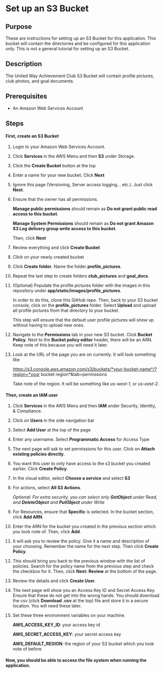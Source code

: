 # Set up an S3 Bucket

## Purpose

These are instructions for setting up an S3 Bucket for this application. This bucket will contain the directories and be configured for this application only. This is not a general tutorial for setting up an S3 Bucket.

## Description

The United Way Achievement Club S3 Bucket will contain profile pictures, club photos, and goal documents.

## Prerequisites

- An Amazon Web Services Account

## Steps

#### First, create an S3 Bucket

1. Login to your Amazon Web Services Account.

1. Click **Services** in the AWS Menu and then **S3** under Storage.

1. Click the **Create Bucket** button at the top

1. Enter a name for your new bucket. Click **Next**

1. Ignore this page (Versioning, Server access logging... etc.). Just click **Next**.

1. Ensure that the owner has all permissions. 

    **Manage public permissions** should remain as **Do not grant public read access to this bucket**.
     
    **Manage System Permissions** should remain as **Do not grant Amazon S3 Log delivery group write access to this bucket**.
    
    Then, click **Next**

1. Review everything and click **Create Bucket**

1. Click on your newly created bucket

1. Click **Create folder**. Name the folder **profile_pictures**.

1. Repeat the last step to create folders **club_pictures** and **goal_docs**.

1. (Optional) Populate the profile pictures folder with the images in this repository under **app/static/images/profile_pictures**. 

    In order to do this, clone this GitHub repo. Then, back to your S3 bucket console, click on the **profile_pictures** folder. Select **Upload** and upload all profile pictures from that directory to your bucket.
    
    This step will ensure that the default user profile pictures will show up without having to upload new ones.
    
1. Navigate to the **Permissions** tab in your new S3 bucket. Click **Bucket Policy**. Next to the **Bucket policy editor** header, there will be an ARN. Keep note of this because you will need it later.

1. Look at the URL of the page you are on currently. It will look something like

    https://s3.console.aws.amazon.com/s3/buckets/*your-bucket-name*/?region=*your bucket region*&tab=permissions
    
    Take note of the region. It will be something like *us-west-1*, or *us-east-2*.

#### Then, create an IAM user

1. Click **Services** in the AWS Menu and then **IAM** under Security, Identity, & Compliance.

1. Click on **Users** in the side navigation bar

1. Select **Add User** at the top of the page

1. Enter any username. Select **Programmatic Access** for Access Type

1. The next page will ask to set permissions for this user. Click on **Attach existing policies directly**.

1. You want this user to only have access to the s3 bucket you created earlier. Click **Create Policy**.

1. In the visual editor, select **Choose a service** and select **S3**

1. For actions, select **All S3 Actions**. 

    *Optional: For extra security, you can select only **GetObject** under Read, and **DeleteObject** and **PutObject** under Write*

1. For Resources, ensure that **Specific** is selected. In the bucket section, click **Add ARN**.

1. Enter the ARN for the bucket you created in the previous section which you took note of. Then, click **Add**.

1. It will ask you to review the policy. Give it a name and description of your choosing. Remember the name for the next step. Then click **Create Policy**.

1. This should bring you back to the previous window with the list of policies. Search for the policy name from the previous step and check the checkbox for it. Then, click **Next: Review** at the bottom of the page.

1. Review the details and click **Create User**.

1. The next page will show you an Access Key ID and Secret Access Key. Ensure that these do not get into the wrong hands. You should download the csv (click **Download .csv** at the top) file and store it in a secure location. You will need these later.

1. Set these three environment variables on your machine.

    **AWS_ACCESS_KEY_ID**: your access key id
    
    **AWS_SECRET_ACCESS_KEY**: your secret access key
    
    **AWS_DEFAULT_REGION**: the region of your S3 bucket which you took note of before
    
#### Now, you should be able to access the file system when running the application.



